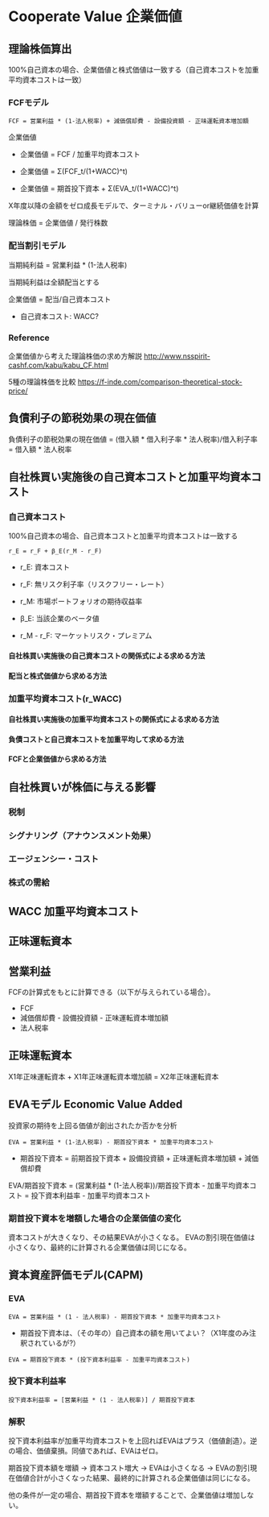 # Cooperate Value 企業価値

## 理論株価算出

100%自己資本の場合、企業価値と株式価値は一致する（自己資本コストを加重平均資本コストは一致）

### FCFモデル
```
FCF = 営業利益 * (1-法人税率) + 減価償却費 - 設備投資額 - 正味運転資本増加額
```
企業価値
* 企業価値 = FCF / 加重平均資本コスト

* 企業価値 = Σ(FCF_t/(1+WACC)^t)

* 企業価値 = 期首投下資本 + Σ(EVA_t/(1+WACC)^t)

X年度以降の金額をゼロ成長モデルで、ターミナル・バリューor継続価値を計算

理論株価 = 企業価値 / 発行株数

### 配当割引モデル

当期純利益 = 営業利益 * (1-法人税率)

当期純利益は全額配当とする

企業価値 = 配当/自己資本コスト

* 自己資本コスト: WACC?

### Reference
企業価値から考えた理論株価の求め方解説
http://www.nsspirit-cashf.com/kabu/kabu_CF.html

5種の理論株価を比較
https://f-inde.com/comparison-theoretical-stock-price/

## 負債利子の節税効果の現在価値

負債利子の節税効果の現在価値 = (借入額 * 借入利子率 * 法人税率)/借入利子率 = 借入額 * 法人税率

## 自社株買い実施後の自己資本コストと加重平均資本コスト

### 自己資本コスト

100%自己資本の場合、自己資本コストと加重平均資本コストは一致する
```
r_E = r_F + β_E(r_M - r_F)
```
* r_E: 資本コスト
* r_F: 無リスク利子率（リスクフリー・レート）
* r_M: 市場ポートフォリオの期待収益率
* β_E: 当該企業のベータ値

* r_M - r_F: マーケットリスク・プレミアム

#### 自社株買い実施後の自己資本コストの関係式による求める方法

#### 配当と株式価値から求める方法

### 加重平均資本コスト(r_WACC)

#### 自社株買い実施後の加重平均資本コストの関係式による求める方法

#### 負債コストと自己資本コストを加重平均して求める方法

#### FCFと企業価値から求める方法

## 自社株買いが株価に与える影響

### 税制
### シグナリング（アナウンスメント効果）
### エージェンシー・コスト
### 株式の需給


## WACC 加重平均資本コスト
## 正味運転資本

## 営業利益
FCFの計算式をもとに計算できる（以下が与えられている場合）。
* FCF
* 減価償却費 - 設備投資額 - 正味運転資本増加額
* 法人税率

## 正味運転資本
X1年正味運転資本 + X1年正味運転資本増加額 = X2年正味運転資本

## EVAモデル Economic Value Added
投資家の期待を上回る価値が創出されたか否かを分析
```
EVA = 営業利益 * (1-法人税率) - 期首投下資本 * 加重平均資本コスト
```
* 期首投下資本 = 前期首投下資本 + 設備投資額 + 正味運転資本増加額 + 減価償却費


EVA/期首投下資本 = (営業利益 * (1-法人税率))/期首投下資本 - 加重平均資本コスト = 投下資本利益率 - 加重平均資本コスト

### 期首投下資本を増額した場合の企業価値の変化
資本コストが大きくなり、その結果EVAが小さくなる。
EVAの割引現在価値は小さくなり、最終的に計算される企業価値は同じになる。

## 資本資産評価モデル(CAPM)
### EVA
```
EVA = 営業利益 * (1 - 法人税率) - 期首投下資本 * 加重平均資本コスト
```
* 期首投下資本は、（その年の）自己資本の額を用いてよい？（X1年度のみ注釈されているが?）
```
EVA = 期首投下資本 * (投下資本利益率 - 加重平均資本コスト)
```
### 投下資本利益率

```
投下資本利益率 = [営業利益 * (1 - 法人税率)] / 期首投下資本
```
### 解釈
投下資本利益率が加重平均資本コストを上回ればEVAはプラス（価値創造）。逆の場合、価値棄損。同値であれば、EVAはゼロ。

期首投下資本額を増額 -> 資本コスト増大 -> EVAは小さくなる -> EVAの割引現在価値合計が小さくなった結果、最終的に計算される企業価値は同じになる。

他の条件が一定の場合、期首投下資本を増額することで、企業価値は増加しない。
